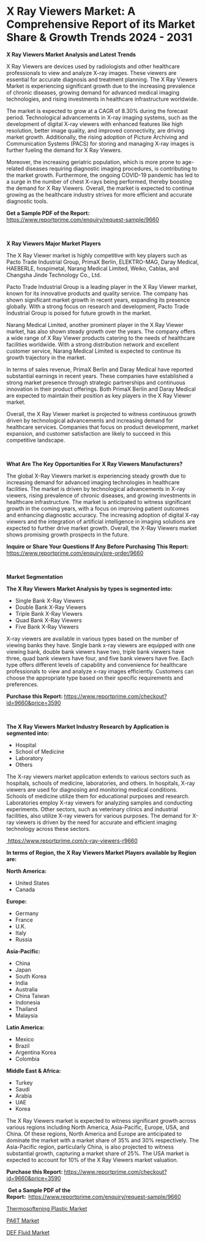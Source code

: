 <p><h1>X Ray Viewers Market: A Comprehensive Report of its Market Share & Growth Trends 2024 - 2031</h1></p><p><strong>X Ray Viewers Market Analysis and Latest Trends</strong></p>
<p><p>X Ray Viewers are devices used by radiologists and other healthcare professionals to view and analyze X-ray images. These viewers are essential for accurate diagnosis and treatment planning. The X Ray Viewers Market is experiencing significant growth due to the increasing prevalence of chronic diseases, growing demand for advanced medical imaging technologies, and rising investments in healthcare infrastructure worldwide.</p><p>The market is expected to grow at a CAGR of 8.30% during the forecast period. Technological advancements in X-ray imaging systems, such as the development of digital X-ray viewers with enhanced features like high resolution, better image quality, and improved connectivity, are driving market growth. Additionally, the rising adoption of Picture Archiving and Communication Systems (PACS) for storing and managing X-ray images is further fueling the demand for X Ray Viewers.</p><p>Moreover, the increasing geriatric population, which is more prone to age-related diseases requiring diagnostic imaging procedures, is contributing to the market growth. Furthermore, the ongoing COVID-19 pandemic has led to a surge in the number of chest X-rays being performed, thereby boosting the demand for X Ray Viewers. Overall, the market is expected to continue growing as the healthcare industry strives for more efficient and accurate diagnostic tools.</p></p>
<p><strong>Get a Sample PDF of the Report:&nbsp;</strong> <a href="https://www.reportprime.com/enquiry/request-sample/9660">https://www.reportprime.com/enquiry/request-sample/9660</a></p>
<p>&nbsp;</p>
<p><strong>X Ray Viewers Major Market Players</strong></p>
<p><p>The X Ray Viewer market is highly competitive with key players such as Pacto Trade Industrial Group, PrimaX Berlin, ELEKTRO-MAG, Daray Medical, HAEBERLE, hospimetal, Narang Medical Limited, Weiko, Cablas, and Changsha Jinde Technology Co., Ltd.</p><p>Pacto Trade Industrial Group is a leading player in the X Ray Viewer market, known for its innovative products and quality service. The company has shown significant market growth in recent years, expanding its presence globally. With a strong focus on research and development, Pacto Trade Industrial Group is poised for future growth in the market.</p><p>Narang Medical Limited, another prominent player in the X Ray Viewer market, has also shown steady growth over the years. The company offers a wide range of X Ray Viewer products catering to the needs of healthcare facilities worldwide. With a strong distribution network and excellent customer service, Narang Medical Limited is expected to continue its growth trajectory in the market.</p><p>In terms of sales revenue, PrimaX Berlin and Daray Medical have reported substantial earnings in recent years. These companies have established a strong market presence through strategic partnerships and continuous innovation in their product offerings. Both PrimaX Berlin and Daray Medical are expected to maintain their position as key players in the X Ray Viewer market.</p><p>Overall, the X Ray Viewer market is projected to witness continuous growth driven by technological advancements and increasing demand for healthcare services. Companies that focus on product development, market expansion, and customer satisfaction are likely to succeed in this competitive landscape.</p></p>
<p>&nbsp;</p>
<p><strong>What Are The Key Opportunities For X Ray Viewers Manufacturers?</strong></p>
<p><p>The global X-Ray Viewers market is experiencing steady growth due to increasing demand for advanced imaging technologies in healthcare facilities. The market is driven by technological advancements in X-ray viewers, rising prevalence of chronic diseases, and growing investments in healthcare infrastructure. The market is anticipated to witness significant growth in the coming years, with a focus on improving patient outcomes and enhancing diagnostic accuracy. The increasing adoption of digital X-ray viewers and the integration of artificial intelligence in imaging solutions are expected to further drive market growth. Overall, the X-Ray Viewers market shows promising growth prospects in the future.</p></p>
<p><strong>Inquire or Share Your Questions If Any Before Purchasing This Report:</strong> <a href="https://www.reportprime.com/enquiry/pre-order/9660">https://www.reportprime.com/enquiry/pre-order/9660</a></p>
<p>&nbsp;</p>
<p><strong>Market Segmentation</strong></p>
<p><strong>The X Ray Viewers Market Analysis by types is segmented into:</strong></p>
<p><ul><li>Single Bank X-Ray Viewers</li><li>Double Bank X-Ray Viewers</li><li>Triple Bank X-Ray Viewers</li><li>Quad Bank X-Ray Viewers</li><li>Five Bank X-Ray Viewers</li></ul></p>
<p><p>X-ray viewers are available in various types based on the number of viewing banks they have. Single bank x-ray viewers are equipped with one viewing bank, double bank viewers have two, triple bank viewers have three, quad bank viewers have four, and five bank viewers have five. Each type offers different levels of capability and convenience for healthcare professionals to view and analyze x-ray images efficiently. Customers can choose the appropriate type based on their specific requirements and preferences.</p></p>
<p><strong>Purchase this Report:&nbsp;</strong><a href="https://www.reportprime.com/checkout?id=9660&price=3590">https://www.reportprime.com/checkout?id=9660&price=3590</a></p>
<p>&nbsp;</p>
<p><strong>The X Ray Viewers Market Industry Research by Application is segmented into:</strong></p>
<p><ul><li>Hospital</li><li>School of Medicine</li><li>Laboratory</li><li>Others</li></ul></p>
<p><p>The X-ray viewers market application extends to various sectors such as hospitals, schools of medicine, laboratories, and others. In hospitals, X-ray viewers are used for diagnosing and monitoring medical conditions. Schools of medicine utilize them for educational purposes and research. Laboratories employ X-ray viewers for analyzing samples and conducting experiments. Other sectors, such as veterinary clinics and industrial facilities, also utilize X-ray viewers for various purposes. The demand for X-ray viewers is driven by the need for accurate and efficient imaging technology across these sectors.</p></p>
<p><a href="https://www.reportprime.com/x-ray-viewers-r9660">&nbsp;https://www.reportprime.com/x-ray-viewers-r9660</a></p>
<p><strong>In terms of Region, the X Ray Viewers Market Players available by Region are:</strong></p>
<p>
    <p> <strong> North America: </strong>
        <ul>
            <li>United States</li>
            <li>Canada</li>
        </ul>
        </p> 
    <p> <strong> Europe: </strong>
        <ul>
            <li>Germany</li>
            <li>France</li>
            <li>U.K.</li>
            <li>Italy</li>
            <li>Russia</li>
        </ul>
        </p> 
    <p> <strong> Asia-Pacific: </strong>
        <ul>
            <li>China</li>
            <li>Japan</li>
            <li>South Korea</li>
            <li>India</li>
            <li>Australia</li>
            <li>China Taiwan</li>
            <li>Indonesia</li>
            <li>Thailand</li>
            <li>Malaysia</li>
        </ul>
        </p> 
    <p> <strong> Latin America: </strong>
        <ul>
            <li>Mexico</li>
            <li>Brazil</li>
            <li>Argentina Korea</li>
            <li>Colombia</li>
        </ul>
        </p> 
    <p> <strong> Middle East & Africa: </strong>
        <ul>
            <li>Turkey</li>
            <li>Saudi</li>
            <li>Arabia</li>
            <li>UAE</li>
            <li>Korea</li>
        </ul>
    </p>
    </p>
<p><p>The X Ray Viewers market is expected to witness significant growth across various regions including North America, Asia-Pacific, Europe, USA, and China. Of these regions, North America and Europe are anticipated to dominate the market with a market share of 35% and 30% respectively. The Asia-Pacific region, particularly China, is also projected to witness substantial growth, capturing a market share of 25%. The USA market is expected to account for 10% of the X Ray Viewers market valuation.</p></p>
<p><strong>Purchase this Report: </strong><a href="https://www.reportprime.com/checkout?id=9660&price=3590">https://www.reportprime.com/checkout?id=9660&price=3590</a></p>
<p>&nbsp;<strong>Get a Sample PDF of the Report:&nbsp;&nbsp;</strong><a href="https://www.reportprime.com/enquiry/request-sample/9660">https://www.reportprime.com/enquiry/request-sample/9660</a></p>
<p><strong></strong></p>
<p><p><a href="https://www.linkedin.com/pulse/thermosoftening-plastic-market-offer-valuable-insights-size-psfbe?trackingId=sCvaxNGkESYC3nDjY2D%2BRw%3D%3D">Thermosoftening Plastic Market</a></p><p><a href="https://www.linkedin.com/pulse/pa6t-market-offers-provide-insightful-data-time-period-from-tdwle?trackingId=Z1zc17Fn5oy4cdvDhy0o9w%3D%3D">PA6T Market</a></p><p><a href="https://www.linkedin.com/pulse/def-fluid-market-dynamics-2024-2031-also-its-trends-projections-pazge?trackingId=UXCRjDRxQ9K28vUokhB6Zg%3D%3D">DEF Fluid Market</a></p></p>